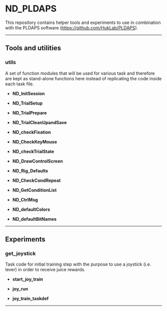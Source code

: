 ND_PLDAPS
==========

This repository contains helper tools and experiments to use in combination with the PLDAPS software (https://github.com/HukLab/PLDAPS).

***
## Tools and utilities

### utils

A set of function modules that will be used for various task and therefore are kept as stand-alone functions here instead of replicating the code inside each task file.

* __ND_InitSession__

* __ND_TrialSetup__ 

* __ND_TrialPrepare__ 

* __ND_TrialCleanUpandSave__ 

* __ND_checkFixation__ 

* __ND_CheckKeyMouse__ 

* __ND_checkTrialState__ 

* __ND_DrawControlScreen__ 

* __ND_Rig_Defaults__ 

* __ND_CheckCondRepeat__ 

* __ND_GetConditionList__ 

* __ND_CtrlMsg__ 

* __ND_defaultColors__ 

* __ND_defaultBitNames__ 


***
## Experiments

### get_joystick

Task code for initial training step with the purpose to use a joystick (i.e. lever) in order to receive juice rewards.

* __start_joy_train__

* __joy_run__

* __joy_train_taskdef__


***



